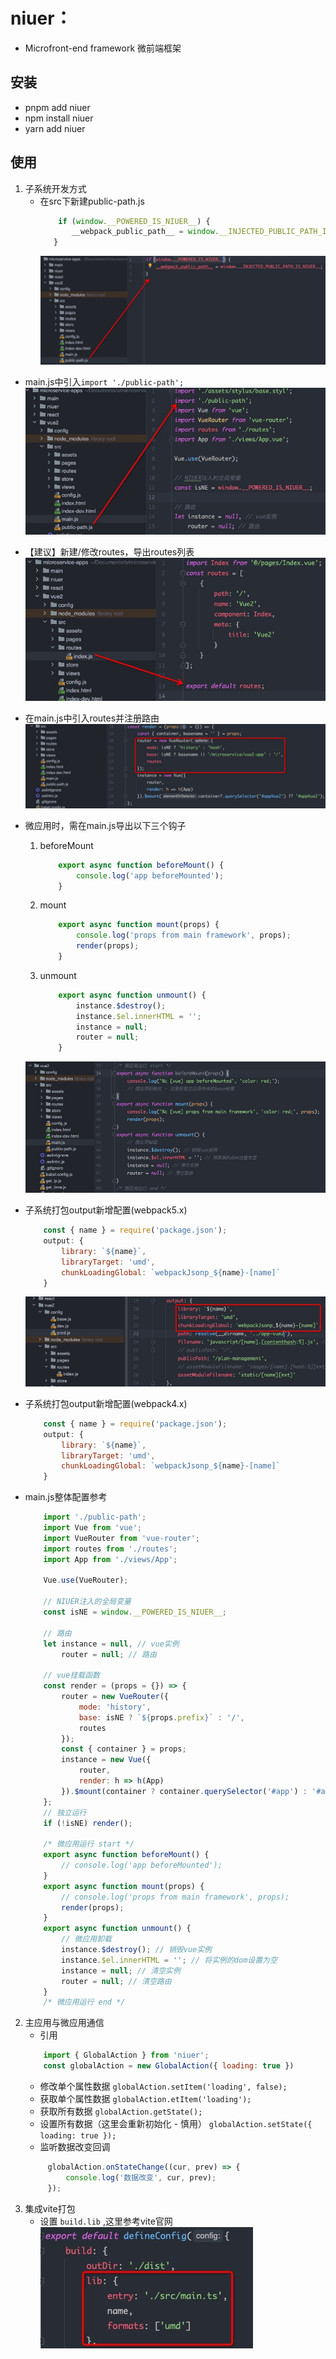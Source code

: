 # niuer：
- Microfront-end framework 微前端框架

## 安装
- pnpm add niuer
- npm install niuer
- yarn add niuer

## 使用
1. 子系统开发方式
   - 在src下新建public-path.js
       ```js
           if (window.__POWERED_IS_NIUER__) {
              __webpack_public_path__ = window.__INJECTED_PUBLIC_PATH_IS_NIUER__;
          }
       ```
     ![](./static/0.png)

- main.js中引入` import './public-path'; `  
  ![](./static/1.png)
- 【建议】新建/修改routes，导出routes列表  
  ![](./static/2.png)
- 在main.js中引入routes并注册路由  
  ![](./static/3.png)
- 微应用时，需在main.js导出以下三个钩子
    1. beforeMount
        ```js
            export async function beforeMount() {
                console.log('app beforeMounted');
            }
        ```
    2. mount
        ```js
            export async function mount(props) {
                console.log('props from main framework', props);
                render(props);
            }
        ```
    3. unmount
        ```js
            export async function unmount() {
                instance.$destroy();
                instance.$el.innerHTML = '';
                instance = null;
                router = null;
            }
        ```  
  ![](./static/4.png)
- 子系统打包output新增配置(webpack5.x)
    ```js
        const { name } = require('package.json');
        output: {
            library: `${name}`,
            libraryTarget: 'umd',
            chunkLoadingGlobal: `webpackJsonp_${name}-[name]`
        }
    ```  
  ![](./static/5.png)
- 子系统打包output新增配置(webpack4.x)
    ```js
        const { name } = require('package.json');
        output: {
            library: `${name}`,
            libraryTarget: 'umd',
            chunkLoadingGlobal: `webpackJsonp_${name}-[name]`
        }
    ```  

- main.js整体配置参考
    ```js
        import './public-path';
        import Vue from 'vue';
        import VueRouter from 'vue-router';
        import routes from './routes';
        import App from './views/App';
        
        Vue.use(VueRouter);
        
        // NIUER注入的全局变量
        const isNE = window.__POWERED_IS_NIUER__;
        
        // 路由
        let instance = null, // vue实例
            router = null; // 路由
        
        // vue挂载函数
        const render = (props = {}) => {
            router = new VueRouter({
                mode: 'history',
                base: isNE ? `${props.prefix}` : '/',
                routes
            });
            const { container } = props;
            instance = new Vue({
                router,
                render: h => h(App)
            }).$mount(container ? container.querySelector('#app') : '#app');
        };
        // 独立运行
        if (!isNE) render();
        
        /* 微应用运行 start */
        export async function beforeMount() {
            // console.log('app beforeMounted');
        }
        export async function mount(props) {
            // console.log('props from main framework', props);
            render(props);
        }
        export async function unmount() {
            // 微应用卸载
            instance.$destroy(); // 销毁vue实例
            instance.$el.innerHTML = ''; // 将实例的dom设置为空
            instance = null; // 清空实例
            router = null; // 清空路由
        }
        /* 微应用运行 end */
    ```
2. 主应用与微应用通信
    - 引用
    ```js
        import { GlobalAction } from 'niuer';
        const globalAction = new GlobalAction({ loading: true })
    ```
   - 修改单个属性数据
   `globalAction.setItem('loading', false);`
   - 获取单个属性数据
   `globalAction.etItem('loading');`
   - 获取所有数据
   `globalAction.getState();`
   - 设置所有数据（这里会重新初始化 - 慎用）
   `globalAction.setState({ loading: true });`
   - 监听数据改变回调
   ```js
        globalAction.onStateChange((cur, prev) => {
            console.log('数据改变', cur, prev);
        });
   ```
3. 集成vite打包
      - 设置 `build.lib` ,这里参考vite官网
![](./static/vite-bulid-lib.png)

